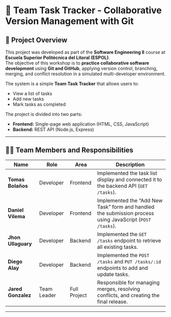 # 🧩 Team Task Tracker - Collaborative Version Management with Git

## 📘 Project Overview
This project was developed as part of the **Software Engineering II** course at **Escuela Superior Politécnica del Litoral (ESPOL)**.  
The objective of this workshop is to **practice collaborative software development** using **Git and GitHub**, applying version control, branching, merging, and conflict resolution in a simulated multi-developer environment.

The system is a simple **Team Task Tracker** that allows users to:
- View a list of tasks
- Add new tasks
- Mark tasks as completed

The project is divided into two parts:
- **Frontend:** Single-page web application (HTML, CSS, JavaScript)
- **Backend:** REST API (Node.js, Express)

---

## 🧑‍💻 Team Members and Responsibilities

| Name | Role | Area | Description |
|------|------|------|-------------|
| **Tomas Bolaños** | Developer | Frontend | Implemented the task list display and connected it to the backend API (`GET /tasks`). |
| **Daniel Vilema** | Developer | Frontend | Implemented the “Add New Task” form and handled the submission process using JavaScript (`POST /tasks`). |
| **Jhon Ullaguary** | Developer | Backend | Implemented the `GET /tasks` endpoint to retrieve all existing tasks. |
| **Diego Alay** | Developer | Backend | Implemented the `POST /tasks` and `PUT /tasks/:id` endpoints to add and update tasks. |
| **Jared Gonzalez** | Team Leader | Full Project | Responsible for managing merges, resolving conflicts, and creating the final release. |

---
